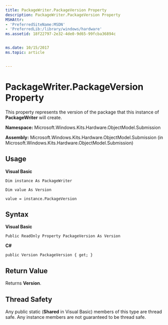 ```yaml
---
title: PackageWriter.PackageVersion Property
description: PackageWriter.PackageVersion Property
MSHAttr:
- 'PreferredSiteName:MSDN'
- 'PreferredLib:/library/windows/hardware'
ms.assetid: 18f22797-2e32-4de0-9d65-99fcba36894c


ms.date: 10/15/2017
ms.topic: article


---
```


# PackageWriter.PackageVersion Property


This property represents the version of the package that this instance of **PackageWriter** will create.

**Namespace:** Microsoft.Windows.Kits.Hardware.ObjectModel.Submission

**Assembly:** Microsoft.Windows.Kits.Hardware.ObjectModel.Submission (in Microsoft.Windows.Kits.Hardware.ObjectModel.Submission)

## <span id="Usage"></span><span id="usage"></span><span id="USAGE"></span>Usage


**Visual Basic**

`Dim instance As PackageWriter`

`Dim value As Version`

`value = instance.PackageVersion`

## <span id="Syntax"></span><span id="syntax"></span><span id="SYNTAX"></span>Syntax


**Visual Basic**

`Public ReadOnly Property PackageVersion As Version`

**C#**

`public Version PackageVersion { get; }`

## <span id="Return_Value"></span><span id="return_value"></span><span id="RETURN_VALUE"></span>Return Value


Returns **Version**.

## <span id="Thread_Safety"></span><span id="thread_safety"></span><span id="THREAD_SAFETY"></span>Thread Safety


Any public static (**Shared** in Visual Basic) members of this type are thread safe. Any instance members are not guaranteed to be thread safe.

 

 






